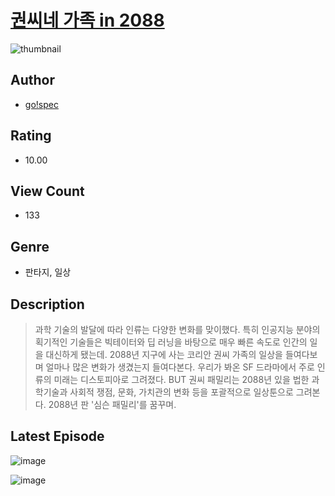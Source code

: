 # [권씨네 가족 in 2088](https://comic.naver.com/challenge/list?titleId=811116)
![thumbnail](https://image-comic.pstatic.net/user_contents_data/challenge_comic/2023/05/26/367202/upload_3689635779475421494_480x623.jpeg)

## Author
- [go!spec](https://comic.naver.com/artistTitle?id=367202)

## Rating
- 10.00

## View Count
- 133

## Genre
- 판타지, 일상

## Description
> 과학 기술의 발달에 따라 인류는 다양한 변화를 맞이했다. 특히 인공지능 분야의 획기적인 기술들은 빅테이터와 딥 러닝을 바탕으로 매우 빠른 속도로 인간의 일을 대신하게 됐는데. 2088년 지구에 사는 코리안 권씨 가족의 일상을 들여다보며 얼마나 많은 변화가 생겼는지 들여다본다. 우리가 봐온 SF 드라마에서 주로 인류의 미래는 디스토피아로 그려졌다. BUT 권씨 패밀리는 2088년 있을 법한 과학기술과 사회적 쟁점, 문화, 가치관의 변화 등을 포괄적으로 일상툰으로 그려본다. 2088년 판 '심슨 패밀리'를 꿈꾸며.


## Latest Episode
![image](https://image-comic.pstatic.net/user_contents_data/challenge_comic/2023/05/26/367202/upload_7090183569886361907.jpeg)

![image](https://image-comic.pstatic.net/user_contents_data/challenge_comic/2023/05/26/367202/upload_3977303213475324464.jpeg)
